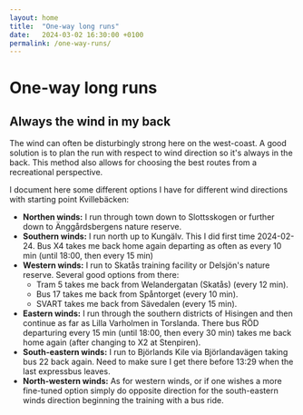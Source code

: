 ```yaml
---
layout: home
title:  "One-way long runs"
date:   2024-03-02 16:30:00 +0100
permalink: /one-way-runs/
---
```



# One-way long runs

## Always the wind in my back
The wind can often be disturbingly strong here on the west-coast. A good solution is to plan the run with respect to wind direction so it's always in the back. This method also allows for choosing the best routes from a recreational perspective.

I document here some different options I have for different wind directions with starting point Kvillebäcken:

- **Northen winds:** I run through town down to Slottsskogen or further down to Änggårdsbergens nature reserve.
- **Southern winds:** I run north up to Kungälv. This I did first time 2024-02-24. Bus X4 takes me back home again departing as often as every 10 min (until 18:00, then every 15 min)
- **Western winds:** I run to Skatås training facility or Delsjön's nature reserve. Several good options from there:
  - Tram 5 takes me back from Welandergatan (Skatås) (every 12 min).
  - Bus 17 takes me back from Spåntorget (every 10 min).
  - SVART takes me back from Sävedalen (every 15 min).
- **Eastern winds:** I run through the southern districts of Hisingen and then continue as far as Lilla Varholmen in Torslanda. There bus RÖD departuring every 15 min (until 18:00, then every 30 min) takes me back home again (after changing to X2 at Stenpiren).
- **South-eastern winds:** I run to Björlands Kile via Björlandavägen taking bus 22 back again. Need to make sure I get there before 13:29 when the last expressbus leaves.
- **North-western winds:** As for western winds, or if one wishes a more fine-tuned option simply do opposite direction for the south-eastern winds direction beginning the training with a bus ride. 
